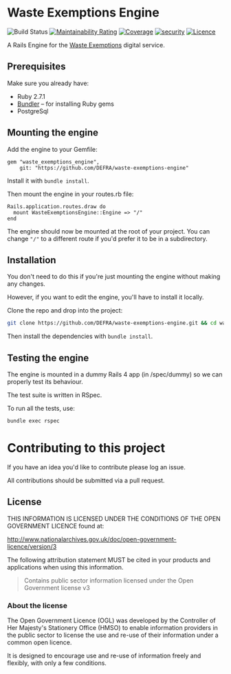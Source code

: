 # Waste Exemptions Engine

![Build Status](https://github.com/DEFRA/waste-exemptions-engine/workflows/CI/badge.svg?branch=main)
[![Maintainability Rating](https://sonarcloud.io/api/project_badges/measure?project=DEFRA_waste-exemptions-engine&metric=sqale_rating)](https://sonarcloud.io/dashboard?id=DEFRA_waste-exemptions-engine)
[![Coverage](https://sonarcloud.io/api/project_badges/measure?project=DEFRA_waste-exemptions-engine&metric=coverage)](https://sonarcloud.io/dashboard?id=DEFRA_waste-exemptions-engine)
[![security](https://hakiri.io/github/DEFRA/waste-exemptions-engine/main.svg)](https://hakiri.io/github/DEFRA/waste-exemptions-engine/main)
[![Licence](https://img.shields.io/badge/Licence-OGLv3-blue.svg)](http://www.nationalarchives.gov.uk/doc/open-government-licence/version/3)

A Rails Engine for the [Waste Exemptions](https://github.com/DEFRA/waste-exemptions) digital service.

## Prerequisites

Make sure you already have:

- Ruby 2.7.1
- [Bundler](http://bundler.io/) – for installing Ruby gems
- PostgreSql

## Mounting the engine

Add the engine to your Gemfile:

```
gem "waste_exemptions_engine",
    git: "https://github.com/DEFRA/waste-exemptions-engine"
```

Install it with `bundle install`.

Then mount the engine in your routes.rb file:

```
Rails.application.routes.draw do
  mount WasteExemptionsEngine::Engine => "/"
end
```

The engine should now be mounted at the root of your project. You can change `"/"` to a different route if you'd prefer it to be in a subdirectory.

## Installation

You don't need to do this if you're just mounting the engine without making any changes.

However, if you want to edit the engine, you'll have to install it locally.

Clone the repo and drop into the project:

```bash
git clone https://github.com/DEFRA/waste-exemptions-engine.git && cd waste-exemptions-engine
```

Then install the dependencies with `bundle install`.

## Testing the engine

The engine is mounted in a dummy Rails 4 app (in /spec/dummy) so we can properly test its behaviour.

The test suite is written in RSpec.

To run all the tests, use:

`bundle exec rspec`

# Contributing to this project

If you have an idea you'd like to contribute please log an issue.

All contributions should be submitted via a pull request.

## License

THIS INFORMATION IS LICENSED UNDER THE CONDITIONS OF THE OPEN GOVERNMENT LICENCE found at:

http://www.nationalarchives.gov.uk/doc/open-government-licence/version/3

The following attribution statement MUST be cited in your products and applications when using this information.

> Contains public sector information licensed under the Open Government license v3

### About the license

The Open Government Licence (OGL) was developed by the Controller of Her Majesty's Stationery Office (HMSO) to enable information providers in the public sector to license the use and re-use of their information under a common open licence.

It is designed to encourage use and re-use of information freely and flexibly, with only a few conditions.
